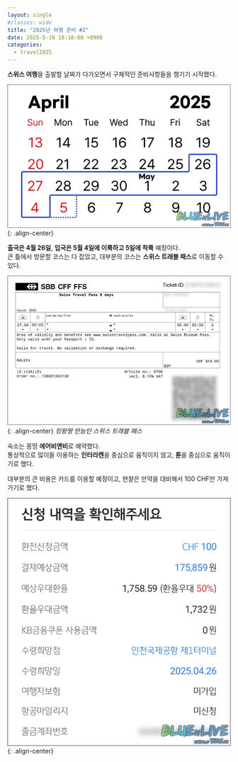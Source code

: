 ```yaml
---
layout: single
#classes: wide
title: "2025년 여행 준비 #2"
date: 2025-5-10 18:16:00 +0900
categories:
  - travel2025
---
```


**스위스 여행**을 출발할 날짜가 다가오면서 구체적인 준비사항들을 챙기기 시작했다.

![image](</images/2025-05-10a/april_Bs64.jpg>){: .align-center}

**출국은 4월 26일**, **입국은 5월 4일에 이륙하고 5일에 착륙** 예정이다.\
큰 틀에서 방문할 코스는 다 잡았고, 대부분의 코스는 **스위스 트래블 패스**로 이동할 수 있다.

![image](</images/2025-05-10a/travel_Bs64.jpg>){: .align-center}
*킹왕짱 만능인 스위스 트래블 패스*

숙소는 몽땅 **에어비앤비**로 예약했다.\
통상적으로 많이들 이용하는 **인터라켄**을 중심으로 움직이지 않고, **툰**을 중심으로 움직이기로 했다.

대부분의 큰 비용은 카드를 이용할 예정이고, 현찰은 만약을 대비해서 100 CHF만 가져가기로 했다.

![image](</images/2025-05-10a/IMG_8982_Bs64.jpg>){: .align-center}
